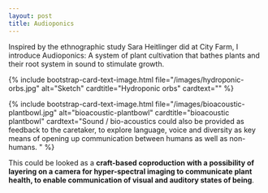 ```yaml
---
layout: post
title: Audioponics
---
```


Inspired by the ethnographic study Sara Heitlinger did at City Farm, I introduce Audioponics: A system of plant cultivation that bathes plants and their root system in sound to stimulate growth. 

{% include bootstrap-card-text-image.html file="/images/hydroponic-orbs.jpg" alt="Sketch" 
cardtitle="Hydroponic orbs" cardtext="" %}

{% include bootstrap-card-text-image.html file="/images/bioacoustic-plantbowl.jpg" alt="bioacoustic-plantbowl" 
cardtitle="bioacoustic plantbowl" cardtext="Sound / bio-acoustics could also be provided as feedback to the caretaker, to explore language, voice and diversity as key means of opening up communication between humans as well as non-humans. " %}

This could be looked as a **craft-based coproduction with a possibility of layering on a camera for hyper-spectral imaging to communicate plant health, to enable communication of visual and auditory states of being**. 



